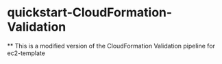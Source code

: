 # quickstart-CloudFormation-Validation

** This is a modified version of the CloudFormation Validation pipeline for ec2-template
